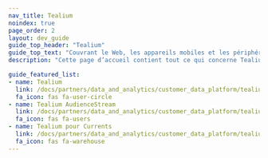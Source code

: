 ```yaml
---
nav_title: Tealium
noindex: true
page_order: 2
layout: dev_guide
guide_top_header: "Tealium"
guide_top_text: "Couvrant le Web, les appareils mobiles et les périphériques IoT et hors ligne, Tealium connecte les données client pour aider les marques à communiquer avec leurs clients. L’écosystème d’intégration clé en main de Tealium prend en charge plus de 1 200 fournisseurs et technologies côté client et côté serveur, permettant aux marques de créer une infrastructure de données client unifiée en temps réel."
description: "Cette page d’accueil contient tout ce qui concerne Tealium, y compris les conseils d’intégration, Tealium AudienceStream et Tealium pour Currents."

guide_featured_list:
- name: Tealium
  link: /docs/partners/data_and_analytics/customer_data_platform/tealium/tealium/
  fa_icon: fas fa-user-circle
- name: Tealium AudienceStream
  link: /docs/partners/data_and_analytics/customer_data_platform/tealium/tealium_audience_stream/
  fa_icon: fas fa-users
- name: Tealium pour Currents
  link: /docs/partners/data_and_analytics/customer_data_platform/tealium/tealium_for_currents/
  fa_icon: fas fa-warehouse
---
```

<br>
